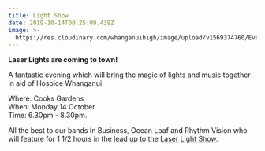 ```yaml
---
title: Light Show
date: 2019-10-14T00:25:09.439Z
image: >-
  https://res.cloudinary.com/whanganuihigh/image/upload/v1569374760/Events/light_show_billboard_image.jpg
---
```

**Laser Lights are coming to town!**

A fantastic evening which will bring the magic of lights and music together in aid of Hospice Whanganui. 

Where: Cooks Gardens\
When: Monday 14 October\
Time: 6.30pm - 8.30pm.

All the best to our bands In Business, Ocean Loaf and Rhythm Vision who will feature for 1 1/2 hours in the lead up to the [Laser Light Show](http://www.whanganuivenues.co.nz/eventcalendar/event/68-hospice-light-show).
